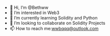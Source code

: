 - 👋 Hi, I’m @Bethww
- 👀 I’m interested in Web3
- 🌱 I’m currently learning Solidity and Python
- 💞️ I’m looking to collaborate on Solidity Projects
- 📫 How to reach me:wwbqqq@outlook.com

<!---
Bethww/Bethww is a ✨ special ✨ repository because its `README.md` (this file) appears on your GitHub profile.
You can click the Preview link to take a look at your changes.
--->
